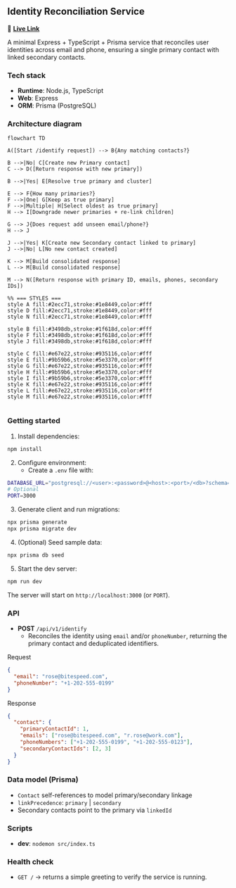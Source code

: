 ## Identity Reconciliation Service

🔗 [**Live Link**](https://identity-reconciliation-server.vercel.app/)


A minimal Express + TypeScript + Prisma service that reconciles user identities across email and phone, ensuring a single primary contact with linked secondary contacts.

### Tech stack
- **Runtime**: Node.js, TypeScript
- **Web**: Express
- **ORM**: Prisma (PostgreSQL)

### Architecture diagram
```mermaid
flowchart TD

A([Start /identify request]) --> B{Any matching contacts?}

B -->|No| C[Create new Primary contact]
C --> D([Return response with new primary])

B -->|Yes| E[Resolve true primary and cluster]

E --> F{How many primaries?}
F -->|One| G[Keep as true primary]
F -->|Multiple| H[Select oldest as true primary]
H --> I[Downgrade newer primaries + re-link children]

G --> J{Does request add unseen email/phone?}
H --> J

J -->|Yes| K[Create new Secondary contact linked to primary]
J -->|No| L[No new contact created]

K --> M[Build consolidated response]
L --> M[Build consolidated response]

M --> N([Return response with primary ID, emails, phones, secondary IDs])

%% === STYLES ===
style A fill:#2ecc71,stroke:#1e8449,color:#fff
style D fill:#2ecc71,stroke:#1e8449,color:#fff
style N fill:#2ecc71,stroke:#1e8449,color:#fff

style B fill:#3498db,stroke:#1f618d,color:#fff
style F fill:#3498db,stroke:#1f618d,color:#fff
style J fill:#3498db,stroke:#1f618d,color:#fff

style C fill:#e67e22,stroke:#935116,color:#fff
style E fill:#9b59b6,stroke:#5e3370,color:#fff
style G fill:#e67e22,stroke:#935116,color:#fff
style H fill:#9b59b6,stroke:#5e3370,color:#fff
style I fill:#9b59b6,stroke:#5e3370,color:#fff
style K fill:#e67e22,stroke:#935116,color:#fff
style L fill:#e67e22,stroke:#935116,color:#fff
style M fill:#e67e22,stroke:#935116,color:#fff


```


### Getting started
1. Install dependencies:
```bash
npm install
```
2. Configure environment:
   - Create a `.env` file with:
```bash
DATABASE_URL="postgresql://<user>:<password>@<host>:<port>/<db>?schema=public"
# Optional
PORT=3000
```
3. Generate client and run migrations:
```bash
npx prisma generate
npx prisma migrate dev
```
4. (Optional) Seed sample data:
```bash
npx prisma db seed
```
5. Start the dev server:
```bash
npm run dev
```

The server will start on `http://localhost:3000` (or `PORT`).

### API
- **POST** `/api/v1/identify`
  - Reconciles the identity using `email` and/or `phoneNumber`, returning the primary contact and deduplicated identifiers.

Request
```json
{
  "email": "rose@bitespeed.com",
  "phoneNumber": "+1-202-555-0199"
}
```

Response
```json
{
  "contact": {
    "primaryContactId": 1,
    "emails": ["rose@bitespeed.com", "r.rose@work.com"],
    "phoneNumbers": ["+1-202-555-0199", "+1-202-555-0123"],
    "secondaryContactIds": [2, 3]
  }
}
```

### Data model (Prisma)
- `Contact` self-references to model primary/secondary linkage
- `linkPrecedence`: `primary` | `secondary`
- Secondary contacts point to the primary via `linkedId`


### Scripts
- **dev**: `nodemon src/index.ts`

### Health check
- `GET /` → returns a simple greeting to verify the service is running.


